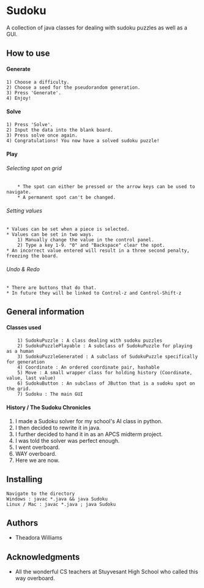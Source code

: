 # Sudoku
A collection of java classes for dealing with sudoku puzzles as well as a GUI.
## How to use

#### Generate
    1) Choose a difficulty.
    2) Choose a seed for the pseudorandom generation.
    3) Press 'Generate'.
    4) Enjoy!

#### Solve
	1) Press 'Solve'.
    2) Input the data into the blank board.
    3) Press solve once again.
    4) Congratulations! You now have a solved sudoku puzzle!
    
#### Play
###### Selecting spot on grid
		* The spot can either be pressed or the arrow keys can be used to navigate.
		* A permanent spot can't be changed.
###### Setting values
	* Values can be set when a piece is selected.	 
	* Values can be set in two ways.
		1) Manually change the value in the control panel.
        2) Type a key 1-9. "0" and "Backspace" clear the spot.
    * An incorrect value entered will result in a three second penalty, freezing the board.
###### Undo & Redo
	* There are buttons that do that.
	* In future they will be linked to Control-z and Control-Shift-z

## General information

#### Classes used
		1) SudokuPuzzle : A class dealing with sudoku puzzles
        2) SudokuPuzzlePlayable : A subclass of SudokuPuzzle for playing as a human
        3) SudokuPuzzleGenerated : A subclass of SudokuPuzzle specifically for generation
        4) Coordinate : An ordered coordinate pair, hashable
        5) Move : A small wrapper class for holding history (Coordinate, value, last value)
        6) SudokuButton : An subclass of JButton that is a sudoku spot on the grid.
        7) Sudoku : The main GUI
       
#### History / The Sudoku Chronicles
1) I made a Sudoku solver for my school's AI class in python.
2) I then decided to rewrite it in java.
3) I further decided to hand it in as an APCS midterm project.
4) I was told the solver was perfect enough.
5) I went overboard.
6) WAY overboard.
7) Here we are now.
## Installing
	Navigate to the directory
	Windows : javac *.java && java Sudoku
    Linux / Mac : javac *.java ; java Sudoku

## Authors
* Theadora Williams

## Acknowledgments
* All the wonderful CS teachers at Stuyvesant High School who called this way overboard.
     
        
